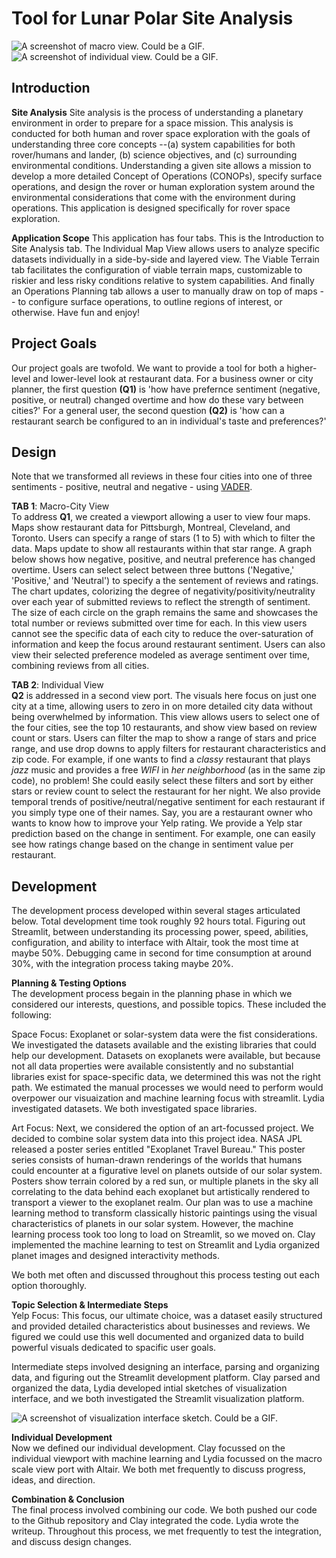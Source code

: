 # Tool for Lunar Polar Site Analysis

![A screenshot of macro view. Could be a GIF.](macroViewA3.jpg)
![A screenshot of individual view. Could be a GIF.](individualViewA3.jpg)

<!---[TODO: Short abstract describing the main goals and how you achieved them.]-->

## Introduction

**Site Analysis**
Site analysis is the process of understanding a planetary environment in order to prepare for a space mission. This analysis is conducted for both human and rover space exploration with the goals of understanding three core concepts --(a)  system capabilities for both rover/humans and lander, (b) science objectives, and (c) surrounding environmental conditions. Understanding a given site allows a mission to develop a more detailed Concept of Operations (CONOPs), specify surface operations, and design the rover or human exploration system around the environmental considerations that come with the environment during operations. This application is designed specifically for rover space exploration.

**Application Scope**
This application has four tabs. This is the Introduction to Site Analysis tab. The Individual Map View allows users to analyze specific datasets individually in a side-by-side and layered view. The Viable Terrain tab facilitates the configuration of viable terrain maps, customizable to riskier and less risky conditions relative to system capabilities. And finally an Operations Planning tab allows a user to manually draw on top of maps -- to configure surface operations, to outline regions of interest, or otherwise. Have fun and enjoy!

## Project Goals

<!---[TODO: **A clear description of the goals of your project.** Describe the question that you are enabling a user to answer. The question should be compelling and the solution should be focused on helping users achieve their goals. ]-->

Our project goals are twofold. We want to provide a tool for both a higher-level and lower-level look at restaurant data. For a business owner or city planner, the first question **(Q1)** is 'how have prefernce sentiment (negative, positive, or neutral) changed overtime and how do these vary between cities?' For a general user, the second question **(Q2)** is 'how can a restaurant search be configured to an in individual's taste and preferences?'

## Design

<!---[TODO: **A rationale for your design decisions.** How did you choose your particular visual encodings and interaction techniques? What alternatives did you consider and how did you arrive at your ultimate choices?]-->

Note that we transformed all reviews in these four cities into one of three sentiments - positive, neutral and negative - using [VADER](https://www.thepythoncode.com/article/vaderSentiment-tool-to-extract-sentimental-values-in-texts-using-python).

**TAB 1**: Macro-City View\
To address **Q1**, we created a viewport allowing a user to view four maps. Maps show restaurant data for Pittsburgh, Montreal, Cleveland, and Toronto. Users can specify a range of stars (1 to 5) with which to filter the data. Maps update to show all restaurants within that star range. A graph below shows how negative, positive, and neutral preference has changed overtime. Users can select select between three buttons ('Negative,' 'Positive,' and 'Neutral') to specify a the sentement of reviews and ratings. The chart updates, colorizing the degree of negativity/positivity/neutrality over each year of submitted reviews to reflect the strength of sentiment. The size of each circle on the graph remains the same and showcases the total number or reviews submitted over time for each. In this view users cannot see the specific data of each city to reduce the over-saturation of information and keep the focus around restaurant sentiment. Users can also view their selected preference modeled as average sentiment over time, combining reviews from all cities.

**TAB 2**: Individual View\
**Q2** is addressed in a second view port. The visuals here focus on just one city at a time, allowing users to zero in on more detailed city data without being overwhelmed by information. This view allows users to select one of the four cities, see the top 10 restaurants, and show view based on review count or stars. Users can filter the map to show a range of stars and price range, and use drop downs to apply filters for restaurant characteristics and zip code. For example, if one wants to find a _classy_ restaurant that plays _jazz_ music and provides a free _WIFI_ in _her neighborhood_ (as in the same zip code), no problem! She could easily select these filters and sort by either stars or review count to select the restaurant for her night. We also provide temporal trends of positive/neutral/negative sentiment for each restaurant if you simply type one of their names. Say, you are a restaurant owner who wants to know how to improve your Yelp rating. We provide a Yelp star prediction based on the change in sentiment. For example, one can easily see how ratings change based on the change in sentiment value per restaurant. 

## Development

<!---[TODO: **An overview of your development process.** Describe how the work was split among the team members. Include a commentary on the development process, including answers to the following questions: Roughly how much time did you spend developing your application (in people-hours)? What aspects took the most time?]-->

The development process developed within several stages articulated below. Total development time took roughly 92 hours total. Figuring out Streamlit, between understanding its processing power, speed, abilities, configuration, and ability to interface with Altair, took the most time at maybe 50%. Debugging came in second for time consumption at around 30%, with the integration process taking maybe 20%.

**Planning & Testing Options**\
The development process begain in the planning phase in which we considered our interests, questions, and possible topics. These included the following:

Space Focus: Exoplanet or solar-system data were the fist considerations. We investigated the datasets available and the existing libraries that could help our development. Datasets on exoplanets were available, but because not all data properties were available consistently and no substantial libraries exist for space-specific data, we determined this was not the right path. We estimated the manual processes we would need to perform would overpower our visuaization and machine learning focus with streamlit. Lydia investigated datasets. We both investigated space libraries.

Art Focus: Next, we considered the option of an art-focussed project. We decided to combine solar system data into this project idea. NASA JPL released a poster series entitled "Exoplanet Travel Bureau." This poster series consists of human-drawn renderings of the worlds that humans could encounter at a figurative level on planets outside of our solar system. Posters show terrain colored by a red sun, or multiple planets in the sky all correlating to the data behind each exoplanet but artistically rendered to transport a viewer to the exoplanet realm. Our plan was to use a machine learning method to transform classically historic paintings using the visual characteristics of planets in our solar system. However, the machine learning process took too long to load on Streamlit, so we moved on. Clay implemented the machine learning to test on Streamlit and Lydia organized planet images and designed interactivity methods.

We both met often and discussed throughout this process testing out each option thoroughly.

**Topic Selection & Intermediate Steps**\
Yelp Focus: This focus, our ultimate choice, was a dataset easily structured and provided detailed characteristics about businesses and reviews. We figured we could use this well documented and organized data to build powerful visuals dedicated to spacific user goals.

Intermediate steps involved designing an interface, parsing and organizing data, and figuring out the Streamlit development platform. Clay parsed and organized the data, Lydia developed intial sketches of visualization interface, and we both investigated the Streamlit visualization platform.

![A screenshot of visualization interface sketch. Could be a GIF.](interfaceSketchA3.jpg)

**Individual Development**\
Now we defined our individual development. Clay focussed on the individual viewport with machine learning and Lydia focussed on the macro scale view port with Altair. We both met frequently to discuss progress, ideas, and direction.

**Combination & Conclusion**\
The final process involved combining our code. We both pushed our code to the Github repository and Clay integrated the code. Lydia wrote the writeup. Throughout this process, we met frequently to test the integration, and discuss design changes.
